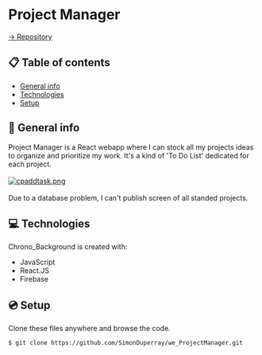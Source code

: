 # Project Manager

[-> Repository](https://github.com/SimonDuperray/we_ProjectManager)

## :clipboard: Table of contents
* [General info](#general-info)
* [Technologies](#technologies)
* [Setup](#setup)

## :page_facing_up: General info
Project Manager is a React webapp where I can stock all my projects ideas to organize and prioritize my work. It's a kind of 'To Do List' dedicated for each project.<br><br>
[![cpaddtask.png](https://i.postimg.cc/qRgHHDGm/cpaddtask.png)](https://postimg.cc/PpGRm49Z)
<br><br>
Due to a database problem, I can't publish screen of all standed projects.
	
## :computer: Technologies
Chrono_Background is created with:
* JavaScript
* React.JS
* Firebase
	
## :cd: Setup
Clone these files anywhere and browse the code.
```batch
$ git clone https://github.com/SimonDuperray/we_ProjectManager.git
```
